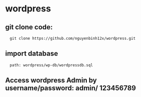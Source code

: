 # wordpress
## git clone code:
```
  git clone https://github.com/nguyenbinh12x/wordpress.git
```
## import database
```
  path: wordpress/wp-db/wordpressdb.sql
```
## Access wordpress Admin by username/password: admin/ 123456789

